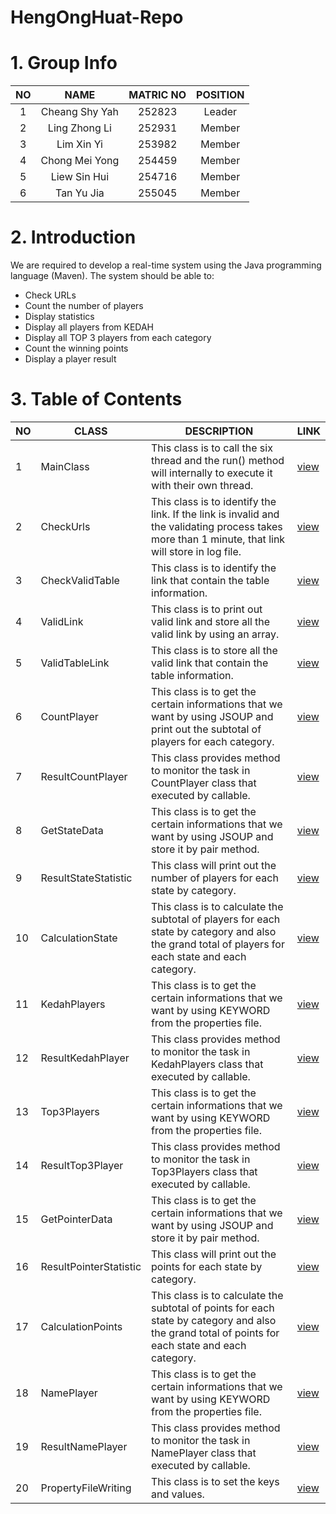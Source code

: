 # HengOngHuat-Repo

# 1. Group Info
| NO |      NAME      | MATRIC NO | POSITION |
|:--:|:--------------:|:---------:|:--------:|
|  1 | Cheang Shy Yah |   252823  |  Leader  |
|  2 | Ling Zhong Li  |   252931  |  Member  |
|  3 | Lim Xin Yi     |   253982  |  Member  |
|  4 | Chong Mei Yong |   254459  |  Member  |
|  5 | Liew Sin Hui   |   254716  |  Member  |
|  6 | Tan Yu Jia     |   255045  |  Member  |

# 2. Introduction
We are required to develop a real-time system using the Java programming language (Maven).
The system should be able to:
- Check URLs
- Count the number of players
- Display statistics
- Display all players from KEDAH
- Display all TOP 3 players from each category
- Count the winning points
- Display a player result

# 3. Table of Contents
| NO | CLASS                  | DESCRIPTION                                                                                                                                         | LINK                                                                                                                             |
|----|------------------------|-----------------------------------------------------------------------------------------------------------------------------------------------------|----------------------------------------------------------------------------------------------------------------------------------|
| 1  | MainClass              | This class is to call the six thread and the run() method will internally to execute it with their own thread.                                      | [view](https://github.com/STIW3054-A182/HengOngHuat-Repo/blob/master/src/main/java/com/groupProject/MainClass.java)              |
| 2  | CheckUrls              | This class is to identify the link. If the link is invalid and the validating process takes more than 1 minute, that link will store in log file.   | [view](https://github.com/STIW3054-A182/HengOngHuat-Repo/blob/master/src/main/java/com/groupProject/CheckUrls.java)              |
| 3  | CheckValidTable        | This class is to identify the link that contain the table information.                                                                              | [view](https://github.com/STIW3054-A182/HengOngHuat-Repo/blob/master/src/main/java/com/groupProject/CheckValidTable.java)        |
| 4  | ValidLink              | This class is to print out valid link and store all the valid link by using an array.                                                               | [view](https://github.com/STIW3054-A182/HengOngHuat-Repo/blob/master/src/main/java/com/groupProject/ValidLink.java)              |
| 5  | ValidTableLink         | This class is to store all the valid link that contain the table information.                                                                       | [view](https://github.com/STIW3054-A182/HengOngHuat-Repo/blob/master/src/main/java/com/groupProject/ValidTableLink.java)         |
| 6  | CountPlayer            | This class is to get the certain informations that we want by using JSOUP and print out the subtotal of players for each category.                  | [view](https://github.com/STIW3054-A182/HengOngHuat-Repo/blob/master/src/main/java/com/groupProject/CountPlayer.java)            |
| 7  | ResultCountPlayer      | This class provides method to monitor the task in CountPlayer class that executed by callable.                                                      | [view](https://github.com/STIW3054-A182/HengOngHuat-Repo/blob/master/src/main/java/com/groupProject/ResultCountPlayer.java)      |
| 8  | GetStateData           | This class is to get the certain informations that we want by using JSOUP and store it by pair method.                                              | [view](https://github.com/STIW3054-A182/HengOngHuat-Repo/blob/master/src/main/java/com/groupProject/GetStateData.java)           |
| 9  | ResultStateStatistic   | This class will print out the number of players for each state by category.                                                                         | [view](https://github.com/STIW3054-A182/HengOngHuat-Repo/blob/master/src/main/java/com/groupProject/ResultStateStatistic.java)   |
| 10 | CalculationState       | This class is to calculate the subtotal of players for each state by category and also the grand total of players for each state and each category. | [view](https://github.com/STIW3054-A182/HengOngHuat-Repo/blob/master/src/main/java/com/groupProject/CalculationState.java)       |
| 11 | KedahPlayers           | This class is to get the certain informations that we want by using KEYWORD from the properties file.                                               | [view](https://github.com/STIW3054-A182/HengOngHuat-Repo/blob/master/src/main/java/com/groupProject/KedahPlayers.java)           |
| 12 | ResultKedahPlayer      | This class provides method to monitor the task in KedahPlayers class that executed by callable.                                                     | [view](https://github.com/STIW3054-A182/HengOngHuat-Repo/blob/master/src/main/java/com/groupProject/ResultKedahPlayer.java)      |
| 13 | Top3Players            | This class is to get the certain informations that we want by using KEYWORD from the properties file.                                               | [view](https://github.com/STIW3054-A182/HengOngHuat-Repo/blob/master/src/main/java/com/groupProject/Top3Players.java)            |
| 14 | ResultTop3Player       | This class provides method to monitor the task in Top3Players class that executed by callable.                                                      | [view](https://github.com/STIW3054-A182/HengOngHuat-Repo/blob/master/src/main/java/com/groupProject/ResultTop3Player.java)       |
| 15 | GetPointerData         | This class is to get the certain informations that we want by using JSOUP and store it by pair method.                                              | [view](https://github.com/STIW3054-A182/HengOngHuat-Repo/blob/master/src/main/java/com/groupProject/GetPointerData.java)         |
| 16 | ResultPointerStatistic | This class will print out the points for each state by category.                                                                                    | [view](https://github.com/STIW3054-A182/HengOngHuat-Repo/blob/master/src/main/java/com/groupProject/ResultPointerStatistic.java) |
| 17 | CalculationPoints      | This class is to calculate the subtotal of points for each state by category and also the grand total of points for each state and each category.   | [view](https://github.com/STIW3054-A182/HengOngHuat-Repo/blob/master/src/main/java/com/groupProject/CalculationPoints.java)      |
| 18 | NamePlayer             | This class is to get the certain informations that we want by using KEYWORD from the properties file.                                               | [view](https://github.com/STIW3054-A182/HengOngHuat-Repo/blob/master/src/main/java/com/groupProject/NamePlayer.java)             |
| 19 | ResultNamePlayer       | This class provides method to monitor the task in NamePlayer class that executed by callable.                                                       | [view](https://github.com/STIW3054-A182/HengOngHuat-Repo/blob/master/src/main/java/com/groupProject/ResultNamePlayer.java)       |
| 20 | PropertyFileWriting    | This class is to set the keys and values.                                                                                                           | [view](https://github.com/STIW3054-A182/HengOngHuat-Repo/blob/master/src/main/java/com/groupProject/PropertyFileWriting.java)    |
